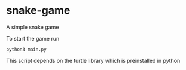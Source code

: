 # snake-game
A simple snake game

To start the game run

```
python3 main.py
```

This script depends on the turtle library which is preinstalled in python

